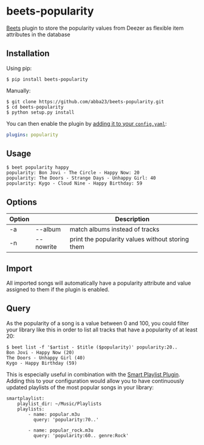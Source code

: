 # beets-popularity

[Beets](http://beets.io/) plugin to store the popularity values from Deezer as flexible item attributes in the database

## Installation
Using pip:

    $ pip install beets-popularity

Manually:

    $ git clone https://github.com/abba23/beets-popularity.git
    $ cd beets-popularity
    $ python setup.py install

You can then enable the plugin by [adding it to your `config.yaml`](https://beets.readthedocs.io/en/latest/plugins/index.html#using-plugins):

```yaml
plugins: popularity
```
## Usage
    $ beet popularity happy
    popularity: Bon Jovi - The Circle - Happy Now: 20
    popularity: The Doors - Strange Days - Unhappy Girl: 40
    popularity: Kygo - Cloud Nine - Happy Birthday: 59

## Options
| Option | |Description |
| ------ | ------ | ------ |
| -a | \-\-album | match albums instead of tracks |
| -n | \-\-nowrite | print the popularity values without storing them |

## Import
All imported songs will automatically have a popularity attribute and value assigned to them if the plugin is enabled.

## Query
As the popularity of a song is a value between 0 and 100, you could filter your library like this in order to list all tracks that have a popularity of at least 20:

    $ beet list -f '$artist - $title ($popularity)' popularity:20..
    Bon Jovi - Happy Now (20)
    The Doors - Unhappy Girl (40)
    Kygo - Happy Birthday (59)

This is especially useful in combination with the [Smart Playlist Plugin](https://beets.readthedocs.io/en/v1.4.3/plugins/smartplaylist.html). Adding this to your configuration would allow you to have continuously updated playlists of the most popular songs in your library:

    smartplaylist:
        playlist_dir: ~/Music/Playlists
        playlists:
            - name: popular.m3u
              query: 'popularity:70..'

            - name: popular_rock.m3u
              query: 'popularity:60.. genre:Rock'
